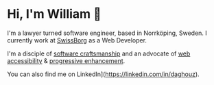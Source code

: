 # Hi, I'm William 👋

I'm a lawyer turned software engineer, based in Norrköping, Sweden. I currently work at [SwissBorg](https://www.swissborg.com) as a Web Developer.

I'm a disciple of [software craftsmanship](https://en.wikipedia.org/wiki/Software_craftsmanship) and an advocate of [web accessibility](https://en.wikipedia.org/wiki/Web_accessibility) & [progressive enhancement](https://en.wikipedia.org/wiki/Progressive_enhancement).

You can also find me on LinkedIn](https://linkedin.com/in/daghouz).
